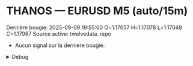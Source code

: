 # THANOS — EURUSD M5 (auto/15m)
Dernière bougie: 2025-09-09 19:55:00  O=1.17057  H=1.17078  L=1.17048  C=1.17067
Source active: twelvedata_repo

- Aucun signal sur la dernière bougie.

<details><summary>Debug</summary>

- TD_API_KEY manquant.

</details>